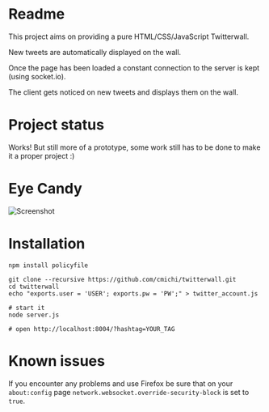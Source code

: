 # Readme

This project aims on providing a pure HTML/CSS/JavaScript Twitterwall.

New tweets are automatically displayed on the wall.

Once the page has been loaded a constant connection to the server is kept (using socket.io). 

The client gets noticed on new tweets and displays them on the wall.


# Project status

Works! But still more of a prototype, some work still has to be done to make it a proper project :)


# Eye Candy

![Screenshot](https://github.com/cmichi/twitterwall/raw/master/images/thumb.png)


# Installation

	npm install policyfile

	git clone --recursive https://github.com/cmichi/twitterwall.git
	cd twitterwall
	echo "exports.user = 'USER'; exports.pw = 'PW';" > twitter_account.js
	
	# start it
	node server.js
		
	# open http://localhost:8004/?hashtag=YOUR_TAG


# Known issues

If you encounter any problems and use Firefox be sure
that on your `about:config` page `network.websocket.override-security-block`
is set to `true`.

